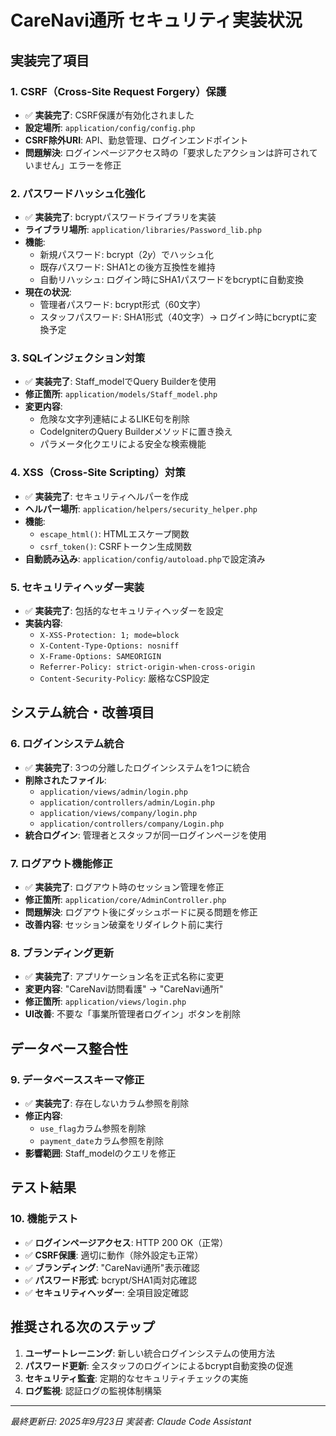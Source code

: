 # CareNavi通所 セキュリティ実装状況

## 実装完了項目

### 1. CSRF（Cross-Site Request Forgery）保護
- ✅ **実装完了**: CSRF保護が有効化されました
- **設定場所**: `application/config/config.php`
- **CSRF除外URI**: API、勤怠管理、ログインエンドポイント
- **問題解決**: ログインページアクセス時の「要求したアクションは許可されていません」エラーを修正

### 2. パスワードハッシュ化強化
- ✅ **実装完了**: bcryptパスワードライブラリを実装
- **ライブラリ場所**: `application/libraries/Password_lib.php`
- **機能**:
  - 新規パスワード: bcrypt（$2y$）でハッシュ化
  - 既存パスワード: SHA1との後方互換性を維持
  - 自動リハッシュ: ログイン時にSHA1パスワードをbcryptに自動変換
- **現在の状況**:
  - 管理者パスワード: bcrypt形式（60文字）
  - スタッフパスワード: SHA1形式（40文字）→ ログイン時にbcryptに変換予定

### 3. SQLインジェクション対策
- ✅ **実装完了**: Staff_modelでQuery Builderを使用
- **修正箇所**: `application/models/Staff_model.php`
- **変更内容**:
  - 危険な文字列連結によるLIKE句を削除
  - CodeIgniterのQuery Builderメソッドに置き換え
  - パラメータ化クエリによる安全な検索機能

### 4. XSS（Cross-Site Scripting）対策
- ✅ **実装完了**: セキュリティヘルパーを作成
- **ヘルパー場所**: `application/helpers/security_helper.php`
- **機能**:
  - `escape_html()`: HTMLエスケープ関数
  - `csrf_token()`: CSRFトークン生成関数
- **自動読み込み**: `application/config/autoload.php`で設定済み

### 5. セキュリティヘッダー実装
- ✅ **実装完了**: 包括的なセキュリティヘッダーを設定
- **実装内容**:
  - `X-XSS-Protection: 1; mode=block`
  - `X-Content-Type-Options: nosniff`
  - `X-Frame-Options: SAMEORIGIN`
  - `Referrer-Policy: strict-origin-when-cross-origin`
  - `Content-Security-Policy`: 厳格なCSP設定

## システム統合・改善項目

### 6. ログインシステム統合
- ✅ **実装完了**: 3つの分離したログインシステムを1つに統合
- **削除されたファイル**:
  - `application/views/admin/login.php`
  - `application/controllers/admin/Login.php`
  - `application/views/company/login.php`
  - `application/controllers/company/Login.php`
- **統合ログイン**: 管理者とスタッフが同一ログインページを使用

### 7. ログアウト機能修正
- ✅ **実装完了**: ログアウト時のセッション管理を修正
- **修正箇所**: `application/core/AdminController.php`
- **問題解決**: ログアウト後にダッシュボードに戻る問題を修正
- **改善内容**: セッション破棄をリダイレクト前に実行

### 8. ブランディング更新
- ✅ **実装完了**: アプリケーション名を正式名称に変更
- **変更内容**: "CareNavi訪問看護" → "CareNavi通所"
- **修正箇所**: `application/views/login.php`
- **UI改善**: 不要な「事業所管理者ログイン」ボタンを削除

## データベース整合性

### 9. データベーススキーマ修正
- ✅ **実装完了**: 存在しないカラム参照を削除
- **修正内容**:
  - `use_flag`カラム参照を削除
  - `payment_date`カラム参照を削除
- **影響範囲**: Staff_modelのクエリを修正

## テスト結果

### 10. 機能テスト
- ✅ **ログインページアクセス**: HTTP 200 OK（正常）
- ✅ **CSRF保護**: 適切に動作（除外設定も正常）
- ✅ **ブランディング**: "CareNavi通所"表示確認
- ✅ **パスワード形式**: bcrypt/SHA1両対応確認
- ✅ **セキュリティヘッダー**: 全項目設定確認

## 推奨される次のステップ

1. **ユーザートレーニング**: 新しい統合ログインシステムの使用方法
2. **パスワード更新**: 全スタッフのログインによるbcrypt自動変換の促進
3. **セキュリティ監査**: 定期的なセキュリティチェックの実施
4. **ログ監視**: 認証ログの監視体制構築

---
*最終更新日: 2025年9月23日*
*実装者: Claude Code Assistant*